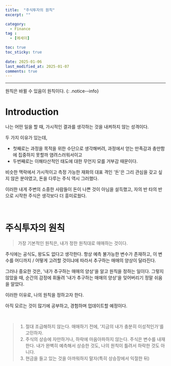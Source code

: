 ```yaml
---
title:  "주식투자의 원칙" 
excerpt: ""

category:
  - Finance
tag :
  - [에세이]

toc: true
toc_sticky: true
 
date: 2025-01-06
last_modified_at: 2025-01-07
comments: true
---
```


---

원칙은 바뀔 수 있음이 원칙이다.
{: .notice--info}

# Introduction

나는 어떤 일을 할 때, 가시적인 결과를 생각하는 것을 내켜하지 않는 성격이다. 

두 가지 이유가 있는데, 
- 첫째로는 과정을 목적을 위한 수단으로 생각해버려, 과정에서 얻는 만족감과 충만함에 집중하지 못할까 염려스러워서이고
- 두번째로는 이해타산적인 태도에 대한 무언지 모를 거부감 때문이다.

비슷한 맥락에서 가시적이고 측정 가능한 재화의 대표 격인 '돈'은 그리 관심을 갖고 싶지 않은 분야였고, 돈을 다루는 주식 역시 그러했다. 

이러한 내게 주변의 소중한 사람들이 돈이 나쁜 것이 아님을 설득했고, 자의 반 타의 반으로 시작한 주식은 생각보다 더 흥미로웠다. 

<br>

# 주식투자의 원칙

> 가장 기본적인 원칙은, 내가 정한 원칙대로 매매하는 것이다.

주식에는 공식도, 왕도도 없다고 생각한다. 항상 예측 불가능한 변수가 존재하고, 이 변수를 어디까지 / 어떻게 고려할 것이냐에 따라서 추구하는 매매의 양상이 달라진다.

그러나 중요한 것은, '내가 추구하는 매매의 양상'을 알고 원칙을 정하는 일이다. 그렇지 않았을 때, 순간의 감정에 휘둘려 '내가 추구하는 매매의 양상'을 잊어버리기 정말 쉬움을 알았다.

이러한 이유로, 나의 원칙을 정하고자 한다.

아직 모르는 것이 많기에 공부하고, 경험하며 업데이트할 예정이다.


<br>

> 1. 절대 조급해하지 않는다. 매매하기 전에, '지금의 내가 충분히 이성적인가'를 고민하자.
> 2. 주식의 상승에 자만하거나, 하락에 마음아파하지 않는다. 주식은 변수를 내재한다. 내가 완벽히 예측해서 상승한 것도, 나의 원칙이 틀려서 하락한 것도 아니다.
> 3. 현금을 들고 있는 것을 아까워하지 말자(특히 상승장에서 익절한 뒤)